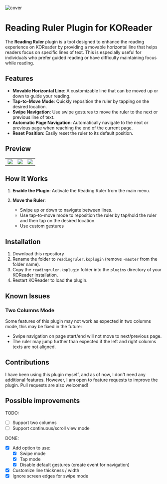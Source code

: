 ![cover](https://github.com/user-attachments/assets/e2d5d86d-3376-46a6-a265-9be218021b14)

# Reading Ruler Plugin for KOReader

The **Reading Ruler** plugin is a tool designed to enhance the reading experience on KOReader by providing a movable horizontal line that helps readers focus on specific lines of text. This is especially useful for individuals who prefer guided reading or have difficulty maintaining focus while reading.

## Features

- **Movable Horizontal Line**: A customizable line that can be moved up or down to guide your reading.
- **Tap-to-Move Mode**: Quickly reposition the ruler by tapping on the desired location.
- **Swipe Navigation**: Use swipe gestures to move the ruler to the next or previous line of text.
- **Automatic Page Navigation**: Automatically navigate to the next or previous page when reaching the end of the current page.
- **Reset Position**: Easily reset the ruler to its default position.

## Preview

<table>
   <tr>
      <td>
         <img src="https://github.com/user-attachments/assets/66661951-c5b5-4d9c-9c4c-c1817570c885">
      </td>
      <td>
         <img src="https://github.com/user-attachments/assets/2695732c-c366-489e-af21-fa4b278fdf7c">
      </td>
      <td>
         <img src="https://github.com/user-attachments/assets/22dce65c-4285-4dd8-a49e-25855838a3ac">
      </td>
   </tr>
</table>

## How It Works

1. **Enable the Plugin**: Activate the Reading Ruler from the main menu.
2. **Move the Ruler**:

   - Swipe up or down to navigate between lines.
   - Use tap-to-move mode to reposition the ruler by tap/hold the ruler and then tap on the desired location.
   - Use custom gestures

## Installation

1. Download this repository
2. Rename the folder to `readingruler.koplugin` (remove `-master` from the folder name).
3. Copy the `readingruler.koplugin` folder into the `plugins` directory of your KOReader installation.
4. Restart KOReader to load the plugin.

## Known Issues

### Two Columns Mode

Some features of this plugin may not work as expected in two columns mode, this may be fixed in the future:

- Swipe navigation on page start/end will not move to next/previous page.
- The ruler may jump further than expected if the left and right columns texts are not aligned.

## Contributions

I have been using this plugin myself, and as of now, I don't need any additional features. However, I am open to feature requests to improve the plugin. Pull requests are also welcomed!

## Possible improvements

TODO:

- [ ] Support two columns
- [ ] Support continuous/scroll view mode

DONE:

- [x] Add option to use:
  - [x] Swipe mode
  - [x] Tap mode
  - [x] Disable default gestures (create event for navigation)
- [x] Customize line thickness / width
- [x] Ignore screen edges for swipe mode
